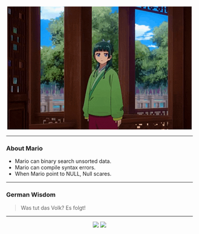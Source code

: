 <p align="center">
  <img src="assets/maomao.gif" />
</p>

---

### About Mario
- Mario can binary search unsorted data.
- Mario can compile syntax errors.
- When Mario point to NULL, Null scares.

---

### German Wisdom
> Was tut das Volk? Es folgt!

---

<p align="center">
  <a>
    <img height="180em" src="https://github-readme-stats-eight-theta.vercel.app/api?username=Torfkopp&show_icons=true&theme=dark&include_all_commits=true&count_private=true"/>
  </a>
  <a href="https://github.com/Torfkopp?tab=repositories">
    <img height="180em" src="https://github-readme-stats-eight-theta.vercel.app/api/top-langs/?username=torfkopp&layout=compact&theme=dark&langs_count=8&hide=java"/>
  </a>
</p>
